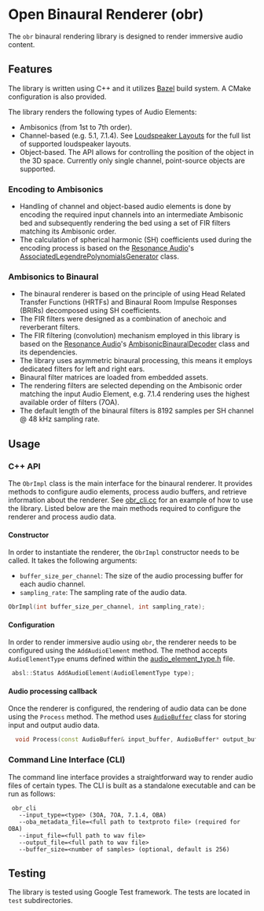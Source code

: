 # Open Binaural Renderer (obr)
The `obr` binaural rendering library is designed to render immersive audio content.

## Features
The library is written using C++ and it utilizes [Bazel](https://bazel.build/) build system. A CMake configuration is also provided.

The library renders the following types of Audio Elements:

* Ambisonics (from 1st to 7th order).
* Channel-based (e.g. 5.1, 7.1.4). See [Loudspeaker Layouts](docs/loudspeaker_layouts.md) for the full list of supported loudspeaker layouts.
* Object-based. The API allows for controlling the position of the object in the 3D space. Currently only single channel, point-source objects are supported.

### Encoding to Ambisonics
* Handling of channel and object-based audio elements is done by encoding the required input channels into an intermediate Ambisonic bed and subsequently rendering the bed using a set of FIR filters matching its Ambisonic order.
* The calculation of spherical harmonic (SH) coefficients used during the encoding process is based on the [Resonance Audio](https://github.com/resonance-audio/resonance-audio/)'s [AssociatedLegendrePolynomialsGenerator](https://github.com/resonance-audio/resonance-audio/blob/master/resonance_audio/ambisonics/associated_legendre_polynomials_generator.h) class.

### Ambisonics to Binaural
* The binaural renderer is based on the principle of using Head Related Transfer Functions (HRTFs) and Binaural Room Impulse Responses (BRIRs) decomposed using SH coefficients.
* The FIR filters were designed as a combination of anechoic and reverberant filters.
* The FIR filtering (convolution) mechanism employed in this library is based on the [Resonance Audio](https://github.com/resonance-audio/resonance-audio/)'s [AmbisonicBinauralDecoder](https://github.com/resonance-audio/resonance-audio/blob/master/resonance_audio/ambisonics/ambisonic_binaural_decoder.h) class and its dependencies.
* The library uses asymmetric binaural processing, this means it employs dedicated filters for left and right ears.
* Binaural filter matrices are loaded from embedded assets.
* The rendering filters are selected depending on the Ambisonic order matching the input Audio Element, e.g. 7.1.4 rendering uses the highest available order of filters (7OA).
* The default length of the binaural filters is 8192 samples per SH channel @ 48 kHz sampling rate.

## Usage
### C++ API
The `ObrImpl` class is the main interface for the binaural renderer. It provides methods to configure audio elements, process audio buffers, and retrieve information about the renderer. See [obr_cli.cc](src/cli/obr_cli.cc) for an example of how to use the library. Listed below are the main methods required to configure the renderer and process audio data.

#### Constructor

In order to instantiate the renderer, the `ObrImpl` constructor needs to be called. It takes the following arguments:

* `buffer_size_per_channel`: The size of the audio processing buffer for each audio channel.
* `sampling_rate`: The sampling rate of the audio data.

```cpp
ObrImpl(int buffer_size_per_channel, int sampling_rate);
```

#### Configuration

In order to render immersive audio using `obr`, the renderer needs to be configured using the `AddAudioElement` method. The method accepts `AudioElementType` enums defined within the [audio_element_type.h](src/renderer/audio_element_type.h) file.

```cpp
 absl::Status AddAudioElement(AudioElementType type);
```

#### Audio processing callback

Once the renderer is configured, the rendering of audio data can be done using the `Process` method. The method uses [`AudioBuffer`](src/audio_buffer/audio_buffer.h) class for storing input and output audio data.

```cpp
  void Process(const AudioBuffer& input_buffer, AudioBuffer* output_buffer);
```

### Command Line Interface (CLI)
The command line interface provides a straightforward way to render audio files of certain types. The CLI is built as a standalone executable and can be run as follows:

```
 obr_cli
   --input_type=<type> (3OA, 7OA, 7.1.4, OBA)
   --oba_metadata_file=<full path to textproto file> (required for OBA)
   --input_file=<full path to wav file>
   --output_file=<full path to wav file>
   --buffer_size=<number of samples> (optional, default is 256)
```

## Testing
The library is tested using Google Test framework. The tests are located in `test` subdirectories.
